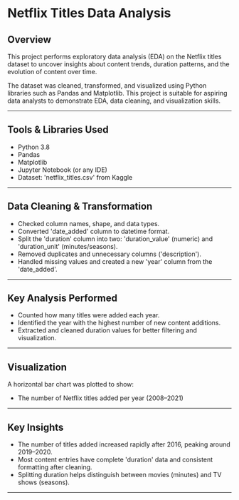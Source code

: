# Netflix Titles Data Analysis

##  Overview
This project performs exploratory data analysis (EDA) on the Netflix titles dataset to uncover insights about content trends, duration patterns, and the evolution of content over time.

The dataset was cleaned, transformed, and visualized using Python libraries such as Pandas and Matplotlib. This project is suitable for aspiring data analysts to demonstrate EDA, data cleaning, and visualization skills.

---

## Tools & Libraries Used
- Python 3.8
- Pandas
- Matplotlib
- Jupyter Notebook (or any IDE)
- Dataset: 'netflix_titles.csv' from Kaggle

---

##  Data Cleaning & Transformation
- Checked column names, shape, and data types.
- Converted 'date_added' column to datetime format.
- Split the 'duration' column into two: 'duration_value' (numeric) and 'duration_unit' (minutes/seasons).
- Removed duplicates and unnecessary columns ('description').
- Handled missing values and created a new 'year' column from the 'date_added'.

---

##  Key Analysis Performed
- Counted how many titles were added each year.
- Identified the year with the highest number of new content additions.
- Extracted and cleaned duration values for better filtering and visualization.

---

## Visualization
A horizontal bar chart was plotted to show:
-  The number of Netflix titles added per year (2008–2021)

---

## Key Insights
- The number of titles added increased rapidly after 2016, peaking around 2019–2020.
- Most content entries have complete 'duration' data and consistent formatting after cleaning.
- Splitting duration helps distinguish between movies (minutes) and TV shows (seasons).

---

